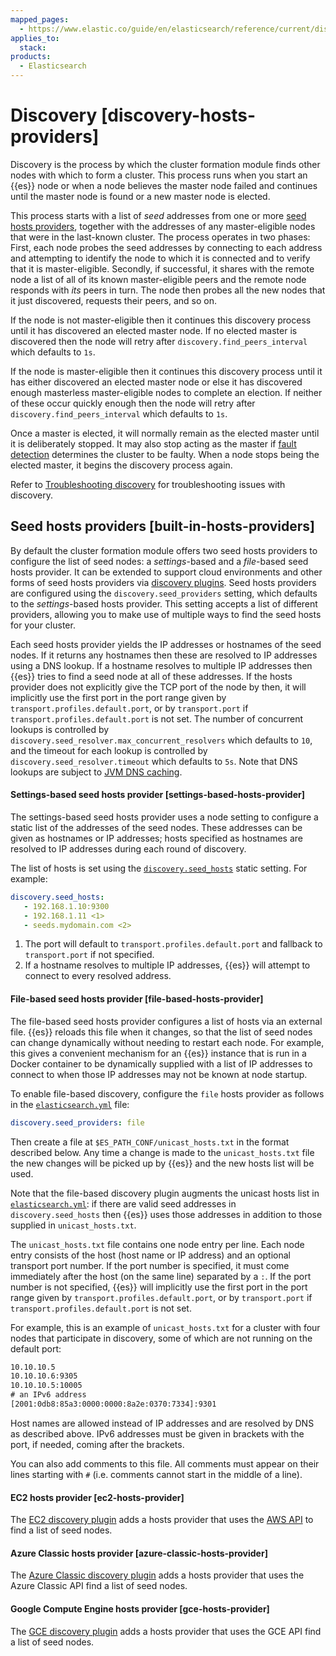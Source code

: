 ```yaml
---
mapped_pages:
  - https://www.elastic.co/guide/en/elasticsearch/reference/current/discovery-hosts-providers.html
applies_to:
  stack:
products:
  - Elasticsearch
---
```


# Discovery [discovery-hosts-providers]

Discovery is the process by which the cluster formation module finds other nodes with which to form a cluster. This process runs when you start an {{es}} node or when a node believes the master node failed and continues until the master node is found or a new master node is elected.

This process starts with a list of *seed* addresses from one or more [seed hosts providers](#built-in-hosts-providers), together with the addresses of any master-eligible nodes that were in the last-known cluster. The process operates in two phases: First, each node probes the seed addresses by connecting to each address and attempting to identify the node to which it is connected and to verify that it is master-eligible. Secondly, if successful, it shares with the remote node a list of all of its known master-eligible peers and the remote node responds with *its* peers in turn. The node then probes all the new nodes that it just discovered, requests their peers, and so on.

If the node is not master-eligible then it continues this discovery process until it has discovered an elected master node. If no elected master is discovered then the node will retry after `discovery.find_peers_interval` which defaults to `1s`.

If the node is master-eligible then it continues this discovery process until it has either discovered an elected master node or else it has discovered enough masterless master-eligible nodes to complete an election. If neither of these occur quickly enough then the node will retry after `discovery.find_peers_interval` which defaults to `1s`.

Once a master is elected, it will normally remain as the elected master until it is deliberately stopped. It may also stop acting as the master if [fault detection](cluster-fault-detection.md) determines the cluster to be faulty. When a node stops being the elected master, it begins the discovery process again.

Refer to [Troubleshooting discovery](../../../troubleshoot/elasticsearch/discovery-troubleshooting.md) for troubleshooting issues with discovery.

## Seed hosts providers [built-in-hosts-providers]

By default the cluster formation module offers two seed hosts providers to configure the list of seed nodes: a *settings*-based and a *file*-based seed hosts provider. It can be extended to support cloud environments and other forms of seed hosts providers via [discovery plugins](elasticsearch://reference/elasticsearch-plugins/discovery-plugins.md). Seed hosts providers are configured using the `discovery.seed_providers` setting, which defaults to the *settings*-based hosts provider. This setting accepts a list of different providers, allowing you to make use of multiple ways to find the seed hosts for your cluster.

Each seed hosts provider yields the IP addresses or hostnames of the seed nodes. If it returns any hostnames then these are resolved to IP addresses using a DNS lookup. If a hostname resolves to multiple IP addresses then {{es}} tries to find a seed node at all of these addresses. If the hosts provider does not explicitly give the TCP port of the node by then, it will implicitly use the first port in the port range given by `transport.profiles.default.port`, or by `transport.port` if `transport.profiles.default.port` is not set. The number of concurrent lookups is controlled by `discovery.seed_resolver.max_concurrent_resolvers` which defaults to `10`, and the timeout for each lookup is controlled by `discovery.seed_resolver.timeout` which defaults to `5s`. Note that DNS lookups are subject to [JVM DNS caching](../../deploy/self-managed/networkaddress-cache-ttl.md).

#### Settings-based seed hosts provider [settings-based-hosts-provider]

The settings-based seed hosts provider uses a node setting to configure a static list of the addresses of the seed nodes. These addresses can be given as hostnames or IP addresses; hosts specified as hostnames are resolved to IP addresses during each round of discovery.

The list of hosts is set using the [`discovery.seed_hosts`](../../deploy/self-managed/important-settings-configuration.md#unicast.hosts) static setting. For example:

```yaml
discovery.seed_hosts:
   - 192.168.1.10:9300
   - 192.168.1.11 <1>
   - seeds.mydomain.com <2>
```

1. The port will default to `transport.profiles.default.port` and fallback to `transport.port` if not specified.
2. If a hostname resolves to multiple IP addresses, {{es}} will attempt to connect to every resolved address.

#### File-based seed hosts provider [file-based-hosts-provider]

The file-based seed hosts provider configures a list of hosts via an external file.  {{es}} reloads this file when it changes, so that the list of seed nodes can change dynamically without needing to restart each node. For example, this gives a convenient mechanism for an {{es}} instance that is run in a Docker container to be dynamically supplied with a list of IP addresses to connect to when those IP addresses may not be known at node startup.

To enable file-based discovery, configure the `file` hosts provider as follows in the [`elasticsearch.yml`](/deploy-manage/stack-settings.md) file:

```yaml
discovery.seed_providers: file
```

Then create a file at `$ES_PATH_CONF/unicast_hosts.txt` in the format described below. Any time a change is made to the `unicast_hosts.txt` file the new changes will be picked up by {{es}} and the new hosts list will be used.

Note that the file-based discovery plugin augments the unicast hosts list in [`elasticsearch.yml`](/deploy-manage/stack-settings.md): if there are valid seed addresses in `discovery.seed_hosts` then {{es}} uses those addresses in addition to those supplied in `unicast_hosts.txt`.

The `unicast_hosts.txt` file contains one node entry per line. Each node entry consists of the host (host name or IP address) and an optional transport port number. If the port number is specified, it must come immediately after the host (on the same line) separated by a `:`. If the port number is not specified, {{es}} will implicitly use the first port in the port range given by `transport.profiles.default.port`, or by `transport.port` if `transport.profiles.default.port` is not set.

For example, this is an example of `unicast_hosts.txt` for a cluster with four nodes that participate in discovery, some of which are not running on the default port:

```txt
10.10.10.5
10.10.10.6:9305
10.10.10.5:10005
# an IPv6 address
[2001:0db8:85a3:0000:0000:8a2e:0370:7334]:9301
```

Host names are allowed instead of IP addresses and are resolved by DNS as described above. IPv6 addresses must be given in brackets with the port, if needed, coming after the brackets.

You can also add comments to this file. All comments must appear on their lines starting with `#` (i.e. comments cannot start in the middle of a line).

#### EC2 hosts provider [ec2-hosts-provider]

The [EC2 discovery plugin](elasticsearch://reference/elasticsearch-plugins/discovery-ec2.md) adds a hosts provider that uses the [AWS API](https://github.com/aws/aws-sdk-java) to find a list of seed nodes.

#### Azure Classic hosts provider [azure-classic-hosts-provider]

The [Azure Classic discovery plugin](elasticsearch://reference/elasticsearch-plugins/discovery-azure-classic.md) adds a hosts provider that uses the Azure Classic API find a list of seed nodes.

#### Google Compute Engine hosts provider [gce-hosts-provider]

The [GCE discovery plugin](elasticsearch://reference/elasticsearch-plugins/discovery-gce.md) adds a hosts provider that uses the GCE API find a list of seed nodes.
